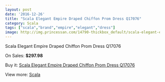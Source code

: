 ```yaml
---
layout: post
date: '2016-12-26'
title: "Scala Elegant Empire Draped Chiffon Prom Dress Q17076"
category: Scala
tags: ["scala","brand","empire","elegant","dress"]
image: http://img.princessan.com/14790-thickbox_default/scala-elegant-empire-draped-chiffon-prom-dress-q17076.jpg
---
```

Scala Elegant Empire Draped Chiffon Prom Dress Q17076

On Sales: **$297.98**
<a href="https://www.princessan.com/en/scala/6923-scala-elegant-empire-draped-chiffon-prom-dress-q17076.html"><amp-img layout="responsive" width="600" height="600" src="//img.princessan.com/14790-thickbox_default/scala-elegant-empire-draped-chiffon-prom-dress-q17076.jpg" alt="Scala Elegant Empire Draped Chiffon Prom Dress Q17076 0" /></a>
<a href="https://www.princessan.com/en/scala/6923-scala-elegant-empire-draped-chiffon-prom-dress-q17076.html"><amp-img layout="responsive" width="600" height="600" src="//img.princessan.com/14793-thickbox_default/scala-elegant-empire-draped-chiffon-prom-dress-q17076.jpg" alt="Scala Elegant Empire Draped Chiffon Prom Dress Q17076 1" /></a>
<a href="https://www.princessan.com/en/scala/6923-scala-elegant-empire-draped-chiffon-prom-dress-q17076.html"><amp-img layout="responsive" width="600" height="600" src="//img.princessan.com/14792-thickbox_default/scala-elegant-empire-draped-chiffon-prom-dress-q17076.jpg" alt="Scala Elegant Empire Draped Chiffon Prom Dress Q17076 2" /></a>
<a href="https://www.princessan.com/en/scala/6923-scala-elegant-empire-draped-chiffon-prom-dress-q17076.html"><amp-img layout="responsive" width="600" height="600" src="//img.princessan.com/14791-thickbox_default/scala-elegant-empire-draped-chiffon-prom-dress-q17076.jpg" alt="Scala Elegant Empire Draped Chiffon Prom Dress Q17076 3" /></a>

Buy it: [Scala Elegant Empire Draped Chiffon Prom Dress Q17076](https://www.princessan.com/en/scala/6923-scala-elegant-empire-draped-chiffon-prom-dress-q17076.html "Scala Elegant Empire Draped Chiffon Prom Dress Q17076")

View more: [Scala](https://www.princessan.com/en/55-scala "Scala")